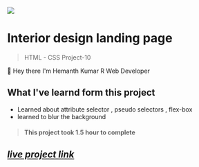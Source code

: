 ![](https://img.shields.io/badge/Live%20Project%2010-Ineterior%20Design%20Landing%20Page-brightgreen)

# Interior design landing page

> HTML - CSS Project-10

🙌 Hey there I'm Hemanth Kumar R Web Developer

## What I've learnd form this project

- Learned about attribute selector , pseudo selectors , flex-box
- learned to blur the background

> #### This project took 1.5 hour to complete

## _[live project link](https://candid-souffle-0b0ba9.netlify.app "HTML-CSS_Project-10")_
